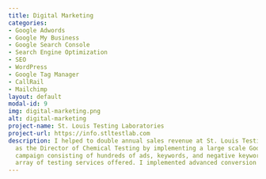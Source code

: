 ```yaml
---
title: Digital Marketing
categories:
- Google Adwords
- Google My Business
- Google Search Console
- Search Engine Optimization
- SEO
- WordPress
- Google Tag Manager
- CallRail
- Mailchimp
layout: default
modal-id: 9
img: digital-marketing.png
alt: digital-marketing
project-name: St. Louis Testing Laboratories
project-url: https://info.stltestlab.com
description: I helped to double annual sales revenue at St. Louis Testing Laboratories
  as the Director of Chemical Testing by implementing a large scale Google Adwords
  campaign consisting of hundreds of ads, keywords, and negative keywords for a wide
  array of testing services offered. I implemented advanced conversion tracking techniques in order to maximize the returns on ad spending.
---
```


